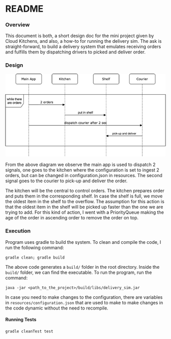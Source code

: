 # README

### Overview
This document is both, a short design doc for the mini project given by Cloud Kitchens, and also, a how-to for running 
the delivery sim. The ask is straight-forward, to build a delivery system that emulates receiving orders and fulfills 
them by dispatching drivers to picked and deliver order.

### Design

![sequence diagram](./src/main/resources/DeliverSimSequence.png)

From the above diagram we observe the main app is used to dispatch 2 signals, one goes to the kitchen where the 
configuration is set to ingest 2 orders, but can be changed in configuration.json in resources. The second signal goes
to the courier to pick-up and deliver the order.

The kitchen will be the central to control orders. The kitchen prepares order and puts them in the corresponding shelf.
In case the shelf is full, we move the oldest item in the shelf to the overflow. The assumption for this action is that
the oldest item in the shelf will be picked up faster than the one we are trying to add. For this kind of action, I went 
with a PriorityQueue making the age of the order in ascending order to remove the order on top.

### Execution
Program uses gradle to build the system. To clean and compile the code, I run the following command:
```
gradle clean; gradle build 
```

The above code generates a `build/` folder in the root directory. Inside the `build/` folder, we can find the executable.
To run the program, run the command:
```
java -jar <path_to_the_project>/build/libs/delivery_sim.jar
``` 

In case you need to make changes to the configuration, there are variables in `resources/configuration.json` that are 
used to make to make changes in the code dynamic without the need to recompile.

#### Running Tests
`gradle cleanTest test`